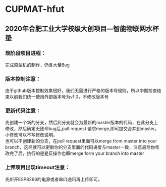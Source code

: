 # CUPMAT-hfut
## 2020年合肥工业大学校级大创项目—智能物联网水杯垫
### 现阶段项目进程：
完成原型机的制作，仍含大量Bug
### 版本控制注意：
由于github版本控制效果很好，我们无需进行严格的版本号规则，所以中期检查结束以前我们统一使用外部版本号为v1.0，不修改版本号
### 更新代码注意：
先创建一个新的分支，然后此分支就会为最新的master版本的代码，在此分支上修改，然后确定无致命bug后,pull request 请求merge,即可提交合并到master。小修改可以不写修改说明。<br/>
也可以不创建新的分支，在pull request里面可以merge from master into your branch，这样就可以更新你的分支里面的代码进度与master一致，注意最后你修改完了后，执行的是是反操作也即merge form your branch into master
### 上传项目出现timeout注意：
先断开ESP8266的电源或者串口通讯再上传即可。
